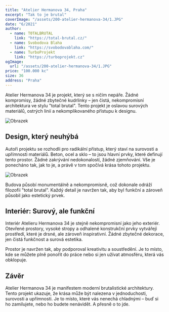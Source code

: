 ```yaml
---
title: "Atelier Hermanova 34, Praha"
excerpt: "Tak to je brutal"
coverImage: "/assets/200-atelier-hermanova-34/1.JPG"
date: "6/2021"
author:
  - name: T0TALBRUTAL
    link: "https://total-brutal.cz/"
  - name: Svobodova Blaha
    link: "https://svobodovablaha.com/"
  - name: TurboProjekt
    link: "https://turboprojekt.cz"
ogImage:
  url: "/assets/200-atelier-hermanova-34/1.JPG"
price: "100.000 kc"
size: 36
address: "Praha"
---
```


Atelier Hermanova 34 je projekt, který se s ničím nepáře. Žádné kompromisy, žádné zbytečné kudrlinky – jen čistá, nekompromisní architektura ve stylu "total brutal". Tento projekt je oslavou surových materiálů, ostrých linií a nekomplikovaného přístupu k designu.

![Obrazek](/assets/200-atelier-hermanova-34/1.JPG)

## Design, který neuhýbá

Autoři projektu se rozhodli pro radikální přístup, který staví na surovosti a upřímnosti materiálů. Beton, ocel a sklo – to jsou hlavní prvky, které definují tento prostor. Žádné zakrývání nedokonalostí, žádné zjemňování. Vše je ponecháno tak, jak to je, a právě v tom spočívá krása tohoto projektu.

![Obrazek](/assets/200-atelier-hermanova-34/2.JPG)

Budova působí monumentálně a nekompromisně, což dokonale odráží filozofii "total brutal". Každý detail je navržen tak, aby byl funkční a zároveň působil jako estetický prvek.

## Interiér: Surový, ale funkční

Interiér Atelieru Hermanova 34 je stejně nekompromisní jako jeho exteriér. Otevřené prostory, vysoké stropy a odhalené konstrukční prvky vytvářejí prostředí, které je drsné, ale zároveň inspirativní. Žádné zbytečné dekorace, jen čistá funkčnost a surová estetika.

Prostor je navržen tak, aby podporoval kreativitu a soustředění. Je to místo, kde se můžete plně ponořit do práce nebo si jen užívat atmosféru, která vás obklopuje.

## Závěr

Atelier Hermanova 34 je manifestem moderní brutalistické architektury. Tento projekt ukazuje, že krása může být nalezena v jednoduchosti, surovosti a upřímnosti. Je to místo, které vás nenechá chladnými – buď si ho zamilujete, nebo ho budete nenávidět. A přesně o to jde.
